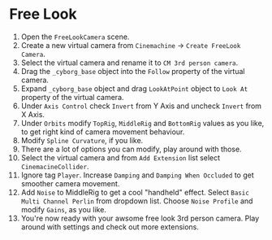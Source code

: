 # Free Look

1. Open the `FreeLookCamera` scene.
2. Create a new virtual camera from `Cinemachine` -> `Create FreeLook Camera`.
3. Select the virtual camera and rename it to `CM 3rd person camera`.
4. Drag the `_cyborg_base` object into the `Follow` property of the virtual camera.
5. Expand `_cyborg_base` object and drag `LookAtPoint` object to `Look At` property of the virtual camera.
6. Under `Axis Control` check `Invert` from Y Axis and uncheck `Invert` from X Axis.
7. Under `Orbits` modify `TopRig`, `MiddleRig` and `BottomRig` values as you like, to get right kind of camera movement behaviour.
8. Modify `Spline Curvature`, if you like.
9. There are a lot of options you can modify, play around with those.
10. Select the virtual camera and from `Add Extension` list select `CinemacineCollider`.
11. Ignore tag `Player`. Increase `Damping` and `Damping When Occluded` to get smoother camera movement.
12. Add `Noise` to MiddleRig to get a cool "handheld" effect. Select `Basic Multi Channel Perlin` from dropdown list. Choose `Noise Profile` and modify `Gains`, as you like.
13. You're now ready with your awsome free look 3rd person camera. Play around with settings and check out more extensions.